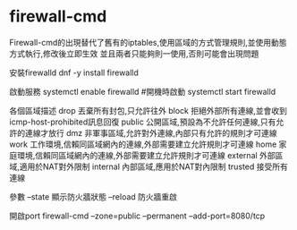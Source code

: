 # firewall-cmd

Firewall-cmd的出現替代了舊有的iptables,使用區域的方式管理規則,並使用動態方式執行,修改後立即生效 並且兩者只能夠則一使用,否則可能會出現問題

安裝firewalld dnf -y install firewalld

啟動服務 systemctl enable firewalld #開機時啟動 systemctl start firewalld

各個區域描述 drop 丟棄所有封包,只允許往外 block 拒絕外部所有連線,並會收到icmp-host-prohibited訊息回復 public 公開區域,預設為不允許任何連線,只有允許的連線才放行 dmz 非軍事區域,允許對外連線,內部只有允許的規則才可連線 work 工作環境,信賴同區域網內的連線,外部需要建立允許規則才可連線 home 家庭環境,信賴同區域網內的連線,外部需要建立允許規則才可連線 external 外部區域,適用於NAT對外限制 internal 內部區域,應用於NAT對內限制 trusted 接受所有連線

參數 –state 顯示防火牆狀態 –reload 防火牆重啟

開啟port firewall-cmd –zone=public –permanent –add-port=8080/tcp
